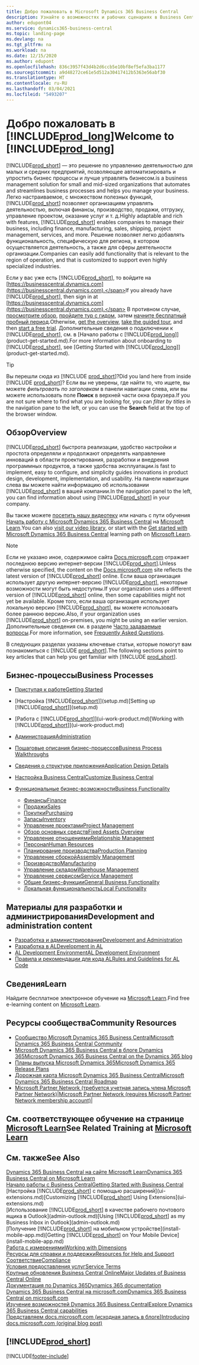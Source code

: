 ```yaml
---
title: Добро пожаловать в Microsoft Dynamics 365 Business Central
description: Узнайте о возможностях и рабочих сценариях в Business Central, которые помогают компаниям управлять своим бизнесом, включая финансы, производство, продажи, доставку, управление проектами, услуги и многое другое.
author: edupont04
ms.service: dynamics365-business-central
ms.topic: landing-page
ms.devlang: na
ms.tgt_pltfrm: na
ms.workload: na
ms.date: 12/15/2020
ms.author: edupont
ms.openlocfilehash: 836c3957f43d4b2d6ccb5e10bf8ef5efa3ba1177
ms.sourcegitcommit: a9d48272ce61e5d512a30417412b5363e56abf30
ms.translationtype: HT
ms.contentlocale: ru-RU
ms.lasthandoff: 03/04/2021
ms.locfileid: "5493207"
---
```

# <a name="welcome-to-prod_long"></a><span data-ttu-id="40ddf-103">Добро пожаловать в [!INCLUDE[prod_long](includes/prod_long.md)]</span><span class="sxs-lookup"><span data-stu-id="40ddf-103">Welcome to [!INCLUDE[prod_long](includes/prod_long.md)]</span></span>

[!INCLUDE[prod_short](includes/prod_short.md)] <span data-ttu-id="40ddf-104">— это решение по управлению деятельностью для малых и средних предприятий, позволяющее автоматизировать и упростить бизнес процессы и лучше управлять бизнесом.</span><span class="sxs-lookup"><span data-stu-id="40ddf-104">is a business management solution for small and mid-sized organizations that automates and streamlines business processes and helps you manage your business.</span></span> <span data-ttu-id="40ddf-105">Легко настраиваемое, с множеством полезных функций, [!INCLUDE[prod_short](includes/prod_short.md)] позволяет организациям управлять деятельностью, включая финансы, производство, продажи, отгрузку, управление проектом, оказание услуг и т. д.</span><span class="sxs-lookup"><span data-stu-id="40ddf-105">Highly adaptable and rich with features, [!INCLUDE[prod_short](includes/prod_short.md)] enables companies to manage their business, including finance, manufacturing, sales, shipping, project management, services, and more.</span></span> <span data-ttu-id="40ddf-106">Решение позволяет легко добавлять функциональность, специфическую для региона, в котором осуществляется деятельность, а также для сферы деятельности организации.</span><span class="sxs-lookup"><span data-stu-id="40ddf-106">Companies can easily add functionality that is relevant to the region of operation, and that is customized to support even highly specialized industries.</span></span>  

<span data-ttu-id="40ddf-107">Если у вас уже есть [!INCLUDE[prod_short](includes/prod_short.md)], то войдите на [https://businesscentral.dynamics.com](https://businesscentral.dynamics.com).</span><span class="sxs-lookup"><span data-stu-id="40ddf-107">If you already have [!INCLUDE[prod_short](includes/prod_short.md)], then sign in at [https://businesscentral.dynamics.com](https://businesscentral.dynamics.com).</span></span> <span data-ttu-id="40ddf-108">В противном случае, [просмотрите обзор](https://dynamics.microsoft.com/business-central/overview/), [пройдите тур с гидом](https://dynamics.microsoft.com/en-us/guidedtour/dynamics/business-central/1/1), затем [начните бесплатный пробный период](https://go.microsoft.com/fwlink/?linkid=847861).</span><span class="sxs-lookup"><span data-stu-id="40ddf-108">Otherwise, [get the overview](https://dynamics.microsoft.com/business-central/overview/),  [take the guided tour](https://dynamics.microsoft.com/en-us/guidedtour/dynamics/business-central/1/1), and then [start a free trial](https://go.microsoft.com/fwlink/?linkid=847861).</span></span> <span data-ttu-id="40ddf-109">Дополнительные сведения о подключении к [!INCLUDE[prod_short](includes/prod_short.md)], см. в [Начало работы с [!INCLUDE[prod_long](includes/prod_long.md)]](product-get-started.md).</span><span class="sxs-lookup"><span data-stu-id="40ddf-109">For more information about onboarding to [!INCLUDE[prod_short](includes/prod_short.md)], see [Getting Started with [!INCLUDE[prod_long](includes/prod_long.md)]](product-get-started.md).</span></span>  

> [!TIP]
> <span data-ttu-id="40ddf-110">Вы перешли сюда из [!INCLUDE [prod_short](includes/prod_short.md)]?</span><span class="sxs-lookup"><span data-stu-id="40ddf-110">Did you land here from inside [!INCLUDE [prod_short](includes/prod_short.md)]?</span></span> <span data-ttu-id="40ddf-111">Если вы не уверены, где найти то, что ищете, вы можете *фильтровать по заголовкам* в панели навигации слева, или вы можете использовать поле **Поиск** в верхней части окна браузера.</span><span class="sxs-lookup"><span data-stu-id="40ddf-111">If you are not sure where to find what you are looking for, you can *filter by titles* in the navigation pane to the left, or you can use the **Search** field at the top of the browser window.</span></span>

## <a name="overview"></a><span data-ttu-id="40ddf-112">Обзор</span><span class="sxs-lookup"><span data-stu-id="40ddf-112">Overview</span></span>

[!INCLUDE[prod_short](includes/prod_short.md)] <span data-ttu-id="40ddf-113">быстрота реализации, удобство настройки и простота определяли и продолжают определять направление инноваций в области проектирования, разработки и внедрения программных продуктов, а также удобства эксплуатации.</span><span class="sxs-lookup"><span data-stu-id="40ddf-113">is fast to implement, easy to configure, and simplicity guides innovations in product design, development, implementation, and usability.</span></span> <span data-ttu-id="40ddf-114">На панели навигации слева вы можете найти информацию об использовании [!INCLUDE[prod_short](includes/prod_short.md)] в вашей компании.</span><span class="sxs-lookup"><span data-stu-id="40ddf-114">In the navigation panel to the left, you can find information about using [!INCLUDE[prod_short](includes/prod_short.md)] in your company.</span></span>  

<span data-ttu-id="40ddf-115">Вы также можете [посетить нашу видеотеку](across-videos.md) или начать с пути обучения [Начать работу с Microsoft Dynamics 365 Business Central](/learn/paths/get-started-dynamics-365-business-central/) на [Microsoft Learn](/learn/dynamics365/business-central?WT.mc_id=dyn365bc_landingpage-docs).</span><span class="sxs-lookup"><span data-stu-id="40ddf-115">You can also [visit our video library](across-videos.md), or start with the [Get started with Microsoft Dynamics 365 Business Central](/learn/paths/get-started-dynamics-365-business-central/) learning path on [Microsoft Learn](/learn/dynamics365/business-central?WT.mc_id=dyn365bc_landingpage-docs).</span></span>  

> [!NOTE]
> <span data-ttu-id="40ddf-116">Если не указано иное, содержимое сайта [Docs.microsoft.com](https://docs.microsoft.com/dynamics365/business-central/) отражает последнюю версию интернет-версии [!INCLUDE[prod_short](includes/prod_short.md)].</span><span class="sxs-lookup"><span data-stu-id="40ddf-116">Unless otherwise specified, the content on the [Docs.microsoft.com](https://docs.microsoft.com/dynamics365/business-central/) site reflects the latest version of [!INCLUDE[prod_short](includes/prod_short.md)] online.</span></span> <span data-ttu-id="40ddf-117">Если ваша организация использует другую интернет-версию [!INCLUDE[prod_short](includes/prod_short.md)], некоторые возможности могут быть недоступны.</span><span class="sxs-lookup"><span data-stu-id="40ddf-117">If your organization uses a different version of [!INCLUDE[prod_short](includes/prod_short.md)] online, then some capabilities might not yet be available.</span></span> <span data-ttu-id="40ddf-118">Кроме того, если ваша организация использует локальную версию [!INCLUDE[prod_short](includes/prod_short.md)], вы можете использовать более раннюю версию.</span><span class="sxs-lookup"><span data-stu-id="40ddf-118">Also, if your organization uses [!INCLUDE[prod_short](includes/prod_short.md)] on-premises, you might be using an earlier version.</span></span> <span data-ttu-id="40ddf-119">Дополнительные сведения см. в разделе [Часто задаваемые вопросы](across-faq.md).</span><span class="sxs-lookup"><span data-stu-id="40ddf-119">For more information, see [Frequently Asked Questions](across-faq.md).</span></span>

<span data-ttu-id="40ddf-120">В следующих разделах указаны ключевые статьи, которые помогут вам познакомиться с [!INCLUDE [prod_short](includes/prod_short.md)].</span><span class="sxs-lookup"><span data-stu-id="40ddf-120">The following sections point to key articles that can help you get familiar with [!INCLUDE [prod_short](includes/prod_short.md)].</span></span>  

## <a name="business-processes"></a><span data-ttu-id="40ddf-121">Бизнес-процессы</span><span class="sxs-lookup"><span data-stu-id="40ddf-121">Business Processes</span></span>

- [<span data-ttu-id="40ddf-122">Приступая к работе</span><span class="sxs-lookup"><span data-stu-id="40ddf-122">Getting Started</span></span>](product-get-started.md)
- <span data-ttu-id="40ddf-123">[Настройка [!INCLUDE[prod_short](includes/prod_short.md)]](setup.md)</span><span class="sxs-lookup"><span data-stu-id="40ddf-123">[Setting up [!INCLUDE[prod_short](includes/prod_short.md)]](setup.md)</span></span>
- <span data-ttu-id="40ddf-124">[Работа с [!INCLUDE[prod_short](includes/prod_short.md)]](ui-work-product.md)</span><span class="sxs-lookup"><span data-stu-id="40ddf-124">[Working with [!INCLUDE[prod_short](includes/prod_short.md)]](ui-work-product.md)</span></span>
- [<span data-ttu-id="40ddf-125">Администрация</span><span class="sxs-lookup"><span data-stu-id="40ddf-125">Administration</span></span>](admin-setup-and-administration.md)
- [<span data-ttu-id="40ddf-126">Пошаговые описания бизнес-процессов</span><span class="sxs-lookup"><span data-stu-id="40ddf-126">Business Process Walkthroughs</span></span>](walkthrough-business-process-walkthroughs.md)
- [<span data-ttu-id="40ddf-127">Сведения о структуре приложения</span><span class="sxs-lookup"><span data-stu-id="40ddf-127">Application Design Details</span></span>](design-details-application-design.md)
- [<span data-ttu-id="40ddf-128">Настройка Business Central</span><span class="sxs-lookup"><span data-stu-id="40ddf-128">Customize Business Central</span></span>](ui-customizing-overview.md)
- [<span data-ttu-id="40ddf-129">Функциональные бизнес-возможности</span><span class="sxs-lookup"><span data-stu-id="40ddf-129">Business Functionality</span></span>](across-business-functionality.md)

  - [<span data-ttu-id="40ddf-130">Финансы</span><span class="sxs-lookup"><span data-stu-id="40ddf-130">Finance</span></span>](finance.md)
  - [<span data-ttu-id="40ddf-131">Продажи</span><span class="sxs-lookup"><span data-stu-id="40ddf-131">Sales</span></span>](sales-manage-sales.md)
  - [<span data-ttu-id="40ddf-132">Покупки</span><span class="sxs-lookup"><span data-stu-id="40ddf-132">Purchasing</span></span>](purchasing-manage-purchasing.md)
  - [<span data-ttu-id="40ddf-133">Запасы</span><span class="sxs-lookup"><span data-stu-id="40ddf-133">Inventory</span></span>](inventory-manage-inventory.md)
  - [<span data-ttu-id="40ddf-134">Управление проектами</span><span class="sxs-lookup"><span data-stu-id="40ddf-134">Project Management</span></span>](projects-manage-projects.md)
  - [<span data-ttu-id="40ddf-135">Обзор основных средств</span><span class="sxs-lookup"><span data-stu-id="40ddf-135">Fixed Assets Overview</span></span>](fa-manage.md)
  - [<span data-ttu-id="40ddf-136">Управление отношениями</span><span class="sxs-lookup"><span data-stu-id="40ddf-136">Relationship Management</span></span>](marketing-relationship-management.md)
  - [<span data-ttu-id="40ddf-137">Персонал</span><span class="sxs-lookup"><span data-stu-id="40ddf-137">Human Resources</span></span>](hr-manage-human-resources.md)
  - [<span data-ttu-id="40ddf-138">Планирование производства</span><span class="sxs-lookup"><span data-stu-id="40ddf-138">Production Planning</span></span>](production-planning.md)
  - [<span data-ttu-id="40ddf-139">Управление сборкой</span><span class="sxs-lookup"><span data-stu-id="40ddf-139">Assembly Management</span></span>](assembly-assemble-items.md)
  - [<span data-ttu-id="40ddf-140">Производство</span><span class="sxs-lookup"><span data-stu-id="40ddf-140">Manufacturing</span></span>](production-manage-manufacturing.md)
  - [<span data-ttu-id="40ddf-141">Управление складом</span><span class="sxs-lookup"><span data-stu-id="40ddf-141">Warehouse Management</span></span>](warehouse-manage-warehouse.md)
  - [<span data-ttu-id="40ddf-142">Управление сервисом</span><span class="sxs-lookup"><span data-stu-id="40ddf-142">Service Management</span></span>](service-service.md)
  - [<span data-ttu-id="40ddf-143">Общие бизнес-функции</span><span class="sxs-lookup"><span data-stu-id="40ddf-143">General Business Functionality</span></span>](ui-across-business-areas.md)
  - [<span data-ttu-id="40ddf-144">Локальная функциональность</span><span class="sxs-lookup"><span data-stu-id="40ddf-144">Local Functionality</span></span>](about-localization.md)

## <a name="development-and-administration-content"></a><span data-ttu-id="40ddf-145">Материалы для разработки и администрирования</span><span class="sxs-lookup"><span data-stu-id="40ddf-145">Development and administration content</span></span>

- [<span data-ttu-id="40ddf-146">Разработка и администрирование</span><span class="sxs-lookup"><span data-stu-id="40ddf-146">Development and Administration</span></span>](/dynamics365/business-central/dev-itpro/index)
- [<span data-ttu-id="40ddf-147">Разработка в AL</span><span class="sxs-lookup"><span data-stu-id="40ddf-147">Development in AL</span></span>](/dynamics365/business-central/dev-itpro/developer/devenv-dev-overview)
- [<span data-ttu-id="40ddf-148">AL Development Environment</span><span class="sxs-lookup"><span data-stu-id="40ddf-148">AL Development Environment</span></span>](/dynamics365/business-central/dev-itpro/developer/devenv-reference-overview)
- [<span data-ttu-id="40ddf-149">Правила и рекомендации для кода AL</span><span class="sxs-lookup"><span data-stu-id="40ddf-149">Rules and Guidelines for AL Code</span></span>](/dynamics365/business-central/dev-itpro/compliance/apptest-overview)

## <a name="learn"></a><span data-ttu-id="40ddf-150">Сведения</span><span class="sxs-lookup"><span data-stu-id="40ddf-150">Learn</span></span>

<span data-ttu-id="40ddf-151">Найдите бесплатное электронное обучение на [Microsoft Learn](/learn/dynamics365/business-central?WT.mc_id=dyn365bc_landingpage-docs).</span><span class="sxs-lookup"><span data-stu-id="40ddf-151">Find free e-learning content on [Microsoft Learn](/learn/dynamics365/business-central?WT.mc_id=dyn365bc_landingpage-docs).</span></span>  

## <a name="community-resources"></a><span data-ttu-id="40ddf-152">Ресурсы сообщества</span><span class="sxs-lookup"><span data-stu-id="40ddf-152">Community Resources</span></span>

- [<span data-ttu-id="40ddf-153">Сообщество Microsoft Dynamics 365 Business Central</span><span class="sxs-lookup"><span data-stu-id="40ddf-153">Microsoft Dynamics 365 Business Central Community</span></span>](https://community.dynamics.com/business)
- [<span data-ttu-id="40ddf-154">Microsoft Dynamics 365 Business Central в блоге Dynamics 365</span><span class="sxs-lookup"><span data-stu-id="40ddf-154">Microsoft Dynamics 365 Business Central on the Dynamics 365 blog</span></span>](https://cloudblogs.microsoft.com/dynamics365/it/product/business-central/)
- [<span data-ttu-id="40ddf-155">Планы выпуска Microsoft Dynamics 365</span><span class="sxs-lookup"><span data-stu-id="40ddf-155">Microsoft Dynamics 365 Release Plans</span></span>](https://go.microsoft.com/fwlink/?linkid=2047422)
- [<span data-ttu-id="40ddf-156">Дорожная карта Microsoft Dynamics 365 Business Central</span><span class="sxs-lookup"><span data-stu-id="40ddf-156">Microsoft Dynamics 365 Business Central Roadmap</span></span>](https://dynamics.microsoft.com/roadmap/business-central/)
- <span data-ttu-id="40ddf-157">[Microsoft Partner Network \(требуется учетная запись члена Microsoft Partner Network\)](https://mspartner.microsoft.com/en/us/windows/index.aspx)|</span><span class="sxs-lookup"><span data-stu-id="40ddf-157">[Microsoft Partner Network \(requires Microsoft Partner Network membership account\)](https://mspartner.microsoft.com/en/us/windows/index.aspx)|</span></span>  

## <a name="see-related-training-at-microsoft-learn"></a><span data-ttu-id="40ddf-158">См. соответствующее обучение на странице [Microsoft Learn](/learn/dynamics365/business-central?WT.mc_id=dyn365bc_landingpage-docs)</span><span class="sxs-lookup"><span data-stu-id="40ddf-158">See Related Training at [Microsoft Learn](/learn/dynamics365/business-central?WT.mc_id=dyn365bc_landingpage-docs)</span></span>

## <a name="see-also"></a><span data-ttu-id="40ddf-159">См. также</span><span class="sxs-lookup"><span data-stu-id="40ddf-159">See Also</span></span>

[<span data-ttu-id="40ddf-160">Dynamics 365 Business Central на сайте Microsoft Learn</span><span class="sxs-lookup"><span data-stu-id="40ddf-160">Dynamics 365 Business Central on Microsoft Learn</span></span>](/learn/dynamics365/business-central?WT.mc_id=dyn365bc_landingpage-docs)  
[<span data-ttu-id="40ddf-161">Начало работы с Business Central</span><span class="sxs-lookup"><span data-stu-id="40ddf-161">Getting Started with Business Central</span></span>](product-get-started.md)  
<span data-ttu-id="40ddf-162">[Настройка [!INCLUDE[prod_short](includes/prod_short.md)] с помощью расширений](ui-extensions.md)</span><span class="sxs-lookup"><span data-stu-id="40ddf-162">[Customizing [!INCLUDE[prod_short](includes/prod_short.md)] Using Extensions](ui-extensions.md)</span></span>  
<span data-ttu-id="40ddf-163">[Использование [!INCLUDE[prod_short](includes/prod_short.md)] в качестве рабочего почтового ящика в Outlook](admin-outlook.md)</span><span class="sxs-lookup"><span data-stu-id="40ddf-163">[Using [!INCLUDE[prod_short](includes/prod_short.md)] as my Business Inbox in Outlook](admin-outlook.md)</span></span>  
<span data-ttu-id="40ddf-164">[Получение [!INCLUDE[prod_short](includes/prod_short.md)] на мобильном устройстве](install-mobile-app.md)</span><span class="sxs-lookup"><span data-stu-id="40ddf-164">[Getting [!INCLUDE[prod_short](includes/prod_short.md)] on Your Mobile Device](install-mobile-app.md)</span></span>  
[<span data-ttu-id="40ddf-165">Работа с измерениями</span><span class="sxs-lookup"><span data-stu-id="40ddf-165">Working with Dimensions</span></span>](finance-dimensions.md)  
[<span data-ttu-id="40ddf-166">Ресурсы для справки и поддержки</span><span class="sxs-lookup"><span data-stu-id="40ddf-166">Resources for Help and Support</span></span>](product-help-and-support.md)  
[<span data-ttu-id="40ddf-167">Соответствие</span><span class="sxs-lookup"><span data-stu-id="40ddf-167">Compliance</span></span>](compliance/compliance-overview.md)  
[<span data-ttu-id="40ddf-168">Условия предоставления услуг</span><span class="sxs-lookup"><span data-stu-id="40ddf-168">Service Terms</span></span>](compliance/compliance-service-compliance.md#service-terms)  
[<span data-ttu-id="40ddf-169">Крупные обновления Business Central Online</span><span class="sxs-lookup"><span data-stu-id="40ddf-169">Major Updates of Business Central Online</span></span>](/dynamics365/business-central/dev-itpro/administration/update-rollout-timelime)  
[<span data-ttu-id="40ddf-170">Документация по Dynamics 365</span><span class="sxs-lookup"><span data-stu-id="40ddf-170">Dynamics 365 documentation</span></span>](/dynamics365/)  
[<span data-ttu-id="40ddf-171">Dynamics 365 Business Central на microsoft.com</span><span class="sxs-lookup"><span data-stu-id="40ddf-171">Dynamics 365 Business Central on microsoft.com</span></span>](https://dynamics.microsoft.com/business-central/overview/)  
[<span data-ttu-id="40ddf-172">Изучение возможностей Dynamics 365 Business Central</span><span class="sxs-lookup"><span data-stu-id="40ddf-172">Explore Dynamics 365 Business Central capabilities</span></span>](https://dynamics.microsoft.com/business-central/capabilities/)  
[<span data-ttu-id="40ddf-173">Представляем docs.microsoft.com (исходная запись в блоге)</span><span class="sxs-lookup"><span data-stu-id="40ddf-173">Introducing docs.microsoft.com (original blog post)</span></span>](https://docs.microsoft.com/teamblog/introducing-docs-microsoft-com)  

## [!INCLUDE[prod_short](includes/free_trial_md.md)]


[!INCLUDE[footer-include](includes/footer-banner.md)]